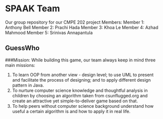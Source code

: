 # SPAAK Team
Our group repository for our CMPE 202 project
Members:
Member 1: Anthony Bell 
Member 2: Prachi Hada
Member 3: Khoa Le
Member 4: Azhad Mahmood
Member 5: Srinivas Annapantula

## GuessWho

###Mission:
While building this game, our team always keep in mind three main missions:
1. To learn OOP from another view - design level; to use UML to present and facilitate the process of designing; and to apply different design pattern in Java.
2. To nurture computer science knowledge and thoughtful analysis in children by choosing an algorithm taken from csunflugged.org and create an attractive yet simple-to-deliver game based on that.
3. To help peers without computer science background understand how useful a certain algorithm is and how to apply it in real life.